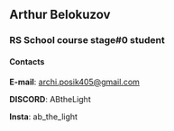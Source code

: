 ## Arthur Belokuzov ##
### RS School course stage#0 student ###

#### Contacts ####

**E-mail**: archi.posik405@gmail.com

**DISCORD**: ABtheLight

**Insta**: ab_the_light

